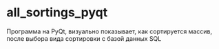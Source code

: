 # all_sortings_pyqt
Программа на PyQt, визуально показывает, как сортируется массив, после выбора вида сортировки
с базой данных SQL
